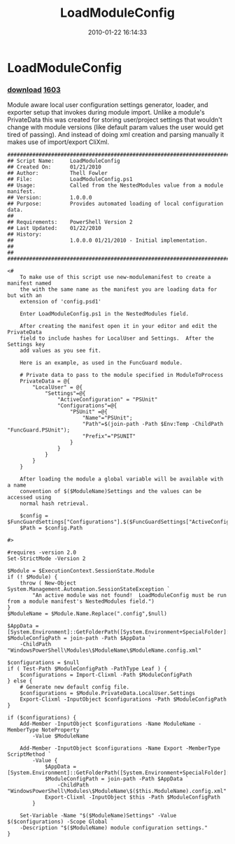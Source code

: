 ﻿---
pid:            1601
parent:         0
children:       1603
poster:         Thell
title:          LoadModuleConfig
date:           2010-01-22 16:14:33
description:    Module aware local user configuration settings generator, loader, and exporter setup that invokes during module import.  Unlike a module's PrivateData this was created for storing user/project settings that wouldn't change with module versions (like default param values the user would get tired of passing).  And instead of doing xml creation and parsing manually it makes use of import/export CliXml.
format:         posh
---

# LoadModuleConfig

### [download](1601.ps1)  [1603](1603.md)

Module aware local user configuration settings generator, loader, and exporter setup that invokes during module import.  Unlike a module's PrivateData this was created for storing user/project settings that wouldn't change with module versions (like default param values the user would get tired of passing).  And instead of doing xml creation and parsing manually it makes use of import/export CliXml.

```posh
################################################################################
## Script Name:     LoadModuleConfig
## Created On:      01/21/2010
## Author:          Thell Fowler
## File:            LoadModuleConfig.ps1
## Usage:           Called from the NestedModules value from a module manifest.
## Version:         1.0.0.0
## Purpose:         Provides automated loading of local configuration data.
##
## Requirements:    PowerShell Version 2
## Last Updated:    01/22/2010
## History:
##					1.0.0.0 01/21/2010 - Initial implementation.
##
##
################################################################################

<#
	To make use of this script use new-modulemanifest to create a manifest named
	the with the same name as the manifest you are loading data for but with an
	extension of 'config.psd1'
	
	Enter LoadModuleConfig.ps1 in the NestedModules field.
	
	After creating the manifest open it in your editor and edit the PrivateData
	field to include hashes for LocalUser and Settings.  After the Settings key
	add values as you see fit.
	
	Here is an example, as used in the FuncGuard module.
	
	# Private data to pass to the module specified in ModuleToProcess
	PrivateData = @{
		"LocalUser" = @{
			"Settings"=@{
				"ActiveConfiguration" = "PSUnit"
				"Configurations"=@{
					"PSUnit" =@{
						"Name"="PSUnit";
						"Path"=$(join-path -Path $Env:Temp -ChildPath "FuncGuard.PSUnit");
						"Prefix"="PSUNIT"
					}
				}
			}
		}
	}
	
	After loading the module a global variable will be available with a name
	convention of $($ModuleName)Settings and the values can be accessed using
	normal hash retrieval.
	
	$config = $FuncGuardSettings["Configurations"].$($FuncGuardSettings["ActiveConfiguration"])
	$Path = $config.Path

#>

#requires -version 2.0
Set-StrictMode -Version 2

$Module = $ExecutionContext.SessionState.Module
if (! $Module) {
	throw ( New-Object System.Management.Automation.SessionStateException `
		"An active module was not found!  LoadModuleConfig must be run from a module manifest's NestedModules field.")
}
$ModuleName = $Module.Name.Replace(".config",$null)

$AppData = [System.Environment]::GetFolderPath([System.Environment+SpecialFolder]::LocalApplicationData)
$ModuleConfigPath = join-path -Path $AppData `
	-ChildPath "WindowsPowerShell\Modules\$ModuleName\$ModuleName.config.xml"

$configurations = $null
if ( Test-Path $ModuleConfigPath -PathType Leaf ) {
	$configurations = Import-Clixml -Path $ModuleConfigPath
} else {
	# Generate new default config file.
	$configurations = $Module.PrivateData.LocalUser.Settings
	Export-Clixml -InputObject $configurations -Path $ModuleConfigPath
}

if ($configurations) {
	Add-Member -InputObject $configurations -Name ModuleName -MemberType NoteProperty `
		-Value $ModuleName

	Add-Member -InputObject $configurations -Name Export -MemberType ScriptMethod `
		-Value {
			$AppData = [System.Environment]::GetFolderPath([System.Environment+SpecialFolder]::LocalApplicationData)
			$ModuleConfigPath = join-path -Path $AppData `
				-ChildPath "WindowsPowerShell\Modules\$ModuleName\$($this.ModuleName).config.xml"
			Export-Clixml -InputObject $this -Path $ModuleConfigPath
		}

	Set-Variable -Name "$($ModuleName)Settings" -Value $($configurations) -Scope Global `
	-Description "$($ModuleName) module configuration settings."
}
```
